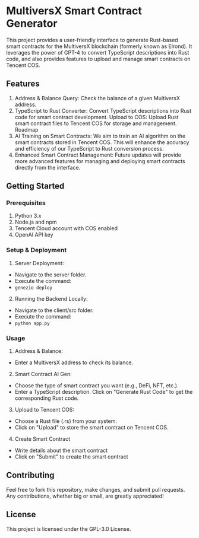 # MultiversX Smart Contract Generator
This project provides a user-friendly interface to generate Rust-based smart contracts for the MultiversX blockchain (formerly known as Elrond). It leverages the power of GPT-4 to convert TypeScript descriptions into Rust code, and also provides features to upload and manage smart contracts on Tencent COS.

## Features
1. Address & Balance Query: Check the balance of a given MultiversX address.
2. TypeScript to Rust Converter: Convert TypeScript descriptions into Rust code for smart contract development.
Upload to COS: Upload Rust smart contract files to Tencent COS for storage and management.
Roadmap
3. AI Training on Smart Contracts: We aim to train an AI algorithm on the smart contracts stored in Tencent COS. This will enhance the accuracy and efficiency of our TypeScript to Rust conversion process.
4. Enhanced Smart Contract Management: Future updates will provide more advanced features for managing and deploying smart contracts directly from the interface.

## Getting Started
### Prerequisites
1. Python 3.x
2. Node.js and npm
3. Tencent Cloud account with COS enabled
4. OpenAI API key

### Setup & Deployment
1. Server Deployment:
* Navigate to the server folder.
* Execute the command:
* `genezio deploy`
2. Running the Backend Locally:
* Navigate to the client/src folder.
* Execute the command:
* `python app.py`

### Usage
1. Address & Balance:
* Enter a MultiversX address to check its balance.
2. Smart Contract AI Gen:
* Choose the type of smart contract you want (e.g., DeFi, NFT, etc.).
* Enter a TypeScript description.
Click on "Generate Rust Code" to get the corresponding Rust code.
3. Upload to Tencent COS:
* Choose a Rust file (.rs) from your system.
* Click on "Upload" to store the smart contract on Tencent COS.
4. Create Smart Contract
* Write details about the smart contract
* Click on "Submit" to create the smart contract

## Contributing
Feel free to fork this repository, make changes, and submit pull requests. Any contributions, whether big or small, are greatly appreciated!

## License
This project is licensed under the GPL-3.0 License.
